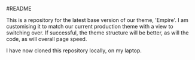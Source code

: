 #README

This is a repository for the latest base version of our theme, 'Empire'. I am customising it to match our current production theme with a view to switching over. If successful, the theme structure will be better, as will the code, as will overall page speed.

I have now cloned this repository locally, on my laptop.
